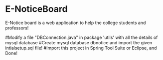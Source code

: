 # E-NoticeBoard
E-Notice board is a web application to help the college students and professors!

#Modify a file "DBConnection.java" in package 'utils' with all the details of mysql database
#Create mysql database dbnotice and import the given intialsetup.sql file!
#Import this project in Spring Tool Suite or Eclipse, and Done!
